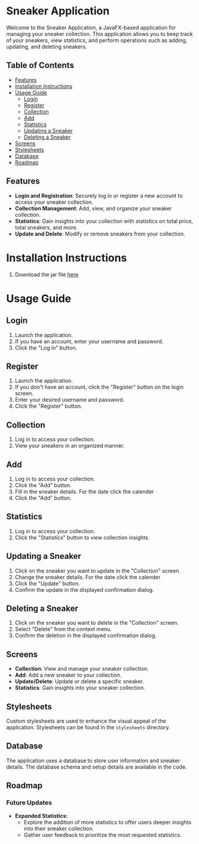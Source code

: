 # Sneaker Application

Welcome to the Sneaker Application, a JavaFX-based application for managing your sneaker collection. This application allows you to keep track of your sneakers, view statistics, and perform operations such as adding, updating, and deleting sneakers.

## Table of Contents

- [Features](#features)
- [Installation Instructions](#installation-instructions)
- [Usage Guide](#usage-guide)
  - [Login](#login)
  - [Register](#register)
  - [Collection](#collection)
  - [Add](#add)
  - [Statistics](#statistics)
  - [Updating a Sneaker](#updating-a-sneaker)
  - [Deleting a Sneaker](#deleting-a-sneaker)
- [Screens](#screens)
- [Stylesheets](#stylesheets)
- [Database](#database)
- [Roadmap](#roadmap)

## Features

- **Login and Registration**: Securely log in or register a new account to access your sneaker collection.
- **Collection Management**: Add, view, and organize your sneaker collection.
- **Statistics**: Gain insights into your collection with statistics on total price, total sneakers, and more.
- **Update and Delete**: Modify or remove sneakers from your collection.

# Installation Instructions

1. Download the jar file [here](https://github.com/jpcposth/SneakerApplication/releases/download/v2.0/SneakerApplication.jar)

# Usage Guide

## Login

1. Launch the application.
2. If you have an account, enter your username and password.
3. Click the "Log in" button.

## Register

1. Launch the application.
2. If you don't have an account, click the "Register" button on the login screen.
3. Enter your desired username and password.
4. Click the "Register" button.

## Collection

1. Log in to access your collection.
2. View your sneakers in an organized manner.

## Add

1. Log in to access your collection.
2. Click the "Add" button.
3. Fill in the sneaker details. For the date click the calender
4. Click the "Add" button.

## Statistics

1. Log in to access your collection.
2. Click the "Statistics" button to view collection insights.

## Updating a Sneaker

1. Click on the sneaker you want to update in the "Collection" screen.
2. Change the sneaker details. For the date click the calender
3. Click the "Update" button.
4. Confirm the update in the displayed confirmation dialog.

## Deleting a Sneaker

1. Click on the sneaker you want to delete in the "Collection" screen.
2. Select "Delete" from the context menu.
3. Confirm the deletion in the displayed confirmation dialog.

## Screens

- **Collection**: View and manage your sneaker collection.
- **Add**: Add a new sneaker to your collection.
- **Update/Delete**: Update or delete a specific sneaker.
- **Statistics**: Gain insights into your sneaker collection.

## Stylesheets

Custom stylesheets are used to enhance the visual appeal of the application. Stylesheets can be found in the `stylesheets` directory.

## Database

The application uses a database to store user information and sneaker details. The database schema and setup details are available in the code.

## Roadmap

### Future Updates

- **Expanded Statistics:**
  - Explore the addition of more statistics to offer users deeper insights into their sneaker collection.
  - Gather user feedback to prioritize the most requested statistics.
